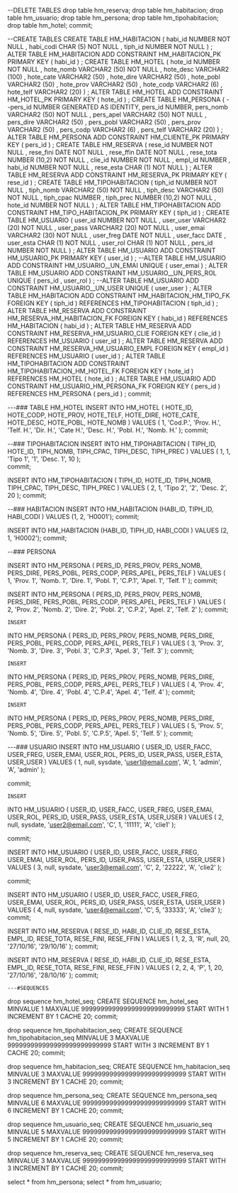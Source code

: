 
--DELETE TABLES
drop table hm_reserva;
drop table hm_habitacion;
drop table hm_usuario;
drop table hm_persona;
drop table hm_tipohabitacion;
drop table hm_hotel;
commit;

--CREATE TABLES
CREATE TABLE HM_HABITACION
  (
    habi_id   NUMBER NOT NULL ,
    habi_codi CHAR (5) NOT NULL ,
    tiph_id   NUMBER NOT NULL
  ) ;
ALTER TABLE HM_HABITACION ADD CONSTRAINT HM_HABITACION_PK PRIMARY KEY ( habi_id ) ;
CREATE TABLE HM_HOTEL
  (
    hote_id   NUMBER NOT NULL ,
    hote_nomb VARCHAR2 (50) NOT NULL ,
    hote_desc VARCHAR2 (100) ,
    hote_cate VARCHAR2 (50) ,
    hote_dire VARCHAR2 (50) ,
    hote_pobl VARCHAR2 (50) ,
    hote_prov VARCHAR2 (50) ,
    hote_codp VARCHAR2 (6) ,
    hote_telf VARCHAR2 (20)
  ) ;
ALTER TABLE HM_HOTEL ADD CONSTRAINT HM_HOTEL_PK PRIMARY KEY ( hote_id ) ;
CREATE TABLE HM_PERSONA
  (
    --pers_id   NUMBER GENERATED AS IDENTITY,
	pers_id   NUMBER,
    pers_nomb VARCHAR2 (50) NOT NULL ,
    pers_apel VARCHAR2 (50) NOT NULL ,
    pers_dire VARCHAR2 (50) ,
    pers_pobl VARCHAR2 (50) ,
    pers_prov VARCHAR2 (50) ,
    pers_codp VARCHAR2 (6) ,
    pers_telf VARCHAR2 (20)
  ) ;
ALTER TABLE HM_PERSONA ADD CONSTRAINT HM_CLIENTE_PK PRIMARY KEY ( pers_id ) ;
CREATE TABLE HM_RESERVA
  (
    rese_id   NUMBER NOT NULL ,
    rese_fini DATE NOT NULL ,
    rese_ffin DATE NOT NULL ,
    rese_tota NUMBER (10,2) NOT NULL ,
    clie_id   NUMBER NOT NULL ,
    empl_id   NUMBER ,
    habi_id   NUMBER NOT NULL ,
    rese_esta CHAR (1) NOT NULL
  ) ;
ALTER TABLE HM_RESERVA ADD CONSTRAINT HM_RESERVA_PK PRIMARY KEY ( rese_id ) ;
CREATE TABLE HM_TIPOHABITACION
  (
    tiph_id   NUMBER NOT NULL ,
    tiph_nomb VARCHAR2 (50) NOT NULL ,
    tiph_desc VARCHAR2 (50) NOT NULL ,
    tiph_cpac NUMBER ,
    tiph_prec NUMBER (10,2) NOT NULL ,
    hote_id   NUMBER NOT NULL
  ) ;
ALTER TABLE HM_TIPOHABITACION ADD CONSTRAINT HM_TIPO_HABITACION_PK PRIMARY KEY ( tiph_id ) ;
CREATE TABLE HM_USUARIO
  (
    user_id   NUMBER NOT NULL ,
    user_user VARCHAR2 (20) NOT NULL ,
    user_pass VARCHAR2 (20) NOT NULL ,
    user_emai VARCHAR2 (30) NOT NULL ,
    user_freg DATE NOT NULL ,
    user_facc DATE ,
    user_esta CHAR (1) NOT NULL ,
    user_rol  CHAR (1) NOT NULL ,
    pers_id   NUMBER NOT NULL
  ) ;
ALTER TABLE HM_USUARIO ADD CONSTRAINT HM_USUARIO_PK PRIMARY KEY ( user_id ) ;
--ALTER TABLE HM_USUARIO ADD CONSTRAINT HM_USUARIO__UN_EMAI UNIQUE ( user_emai ) ;
ALTER TABLE HM_USUARIO ADD CONSTRAINT HM_USUARIO__UN_PERS_ROL UNIQUE ( pers_id , user_rol ) ;
--ALTER TABLE HM_USUARIO ADD CONSTRAINT HM_USUARIO__UN_USER UNIQUE ( user_user ) ;
ALTER TABLE HM_HABITACION ADD CONSTRAINT HM_HABITACION_HM_TIPO_FK FOREIGN KEY ( tiph_id ) REFERENCES HM_TIPOHABITACION ( tiph_id ) ;
ALTER TABLE HM_RESERVA ADD CONSTRAINT HM_RESERVA_HM_HABITACION_FK FOREIGN KEY ( habi_id ) REFERENCES HM_HABITACION ( habi_id ) ;
ALTER TABLE HM_RESERVA ADD CONSTRAINT HM_RESERVA_HM_USUARIO_CLIE FOREIGN KEY ( clie_id ) REFERENCES HM_USUARIO ( user_id ) ;
ALTER TABLE HM_RESERVA ADD CONSTRAINT HM_RESERVA_HM_USUARIO_EMPL FOREIGN KEY ( empl_id ) REFERENCES HM_USUARIO ( user_id ) ;
ALTER TABLE HM_TIPOHABITACION ADD CONSTRAINT HM_TIPOHABITACION_HM_HOTEL_FK FOREIGN KEY ( hote_id ) REFERENCES HM_HOTEL ( hote_id ) ;
ALTER TABLE HM_USUARIO ADD CONSTRAINT HM_USUARIO_HM_PERSONA_FK FOREIGN KEY ( pers_id ) REFERENCES HM_PERSONA ( pers_id ) ;
commit;

















---### TABLE HM_HOTEL
INSERT
INTO HM_HOTEL
  (
    HOTE_ID,
    HOTE_CODP,
    HOTE_PROV,
    HOTE_TELF,
    HOTE_DIRE,
    HOTE_CATE,
    HOTE_DESC,
    HOTE_POBL,
    HOTE_NOMB
  )
  VALUES
  (
    1,
    'Cod.P.',
    'Prov. H.',
    'Telf. H.',
    'Dir. H.',
    'Cate H.',
    'Desc. H.',
    'Pobl. H.',
    'Nomb. H.'
  );
  commit;
  

  
--### TIPOHABITACION
  INSERT
INTO HM_TIPOHABITACION
  (
    TIPH_ID,
    HOTE_ID,
    TIPH_NOMB,
    TIPH_CPAC,
    TIPH_DESC,
    TIPH_PREC
  )
  VALUES
  (
    1,
    1,
    'Tipo 1',
    '1',
    'Desc. 1',
    10
  );  
  commit;

  INSERT
INTO HM_TIPOHABITACION
  (
    TIPH_ID,
    HOTE_ID,
    TIPH_NOMB,
    TIPH_CPAC,
    TIPH_DESC,
    TIPH_PREC
  )
  VALUES
  (
    2,
    1,
    'Tipo 2',
    '2',
    'Desc. 2',
    20
  );
  commit;

  
--### HABITACION
INSERT INTO HM_HABITACION
  (HABI_ID, TIPH_ID, HABI_CODI
  ) VALUES
  (1, 2, 'H0001');
  commit;
  
  INSERT INTO HM_HABITACION
  (HABI_ID, TIPH_ID, HABI_CODI
  ) VALUES
  (2, 1, 'H0002');
  commit;
  
--### PERSONA
  
  INSERT
INTO HM_PERSONA
  (
    PERS_ID,
    PERS_PROV,
    PERS_NOMB,
    PERS_DIRE,
    PERS_POBL,
    PERS_CODP,
    PERS_APEL,
    PERS_TELF
  )
  VALUES
  (
    1,
    'Prov. 1',
    'Nomb. 1',
    'Dire. 1',
    'Pobl. 1',
    'C.P.1',
    'Apel. 1',
    'Telf. 1'
  );
  commit;
  
  INSERT
INTO HM_PERSONA
  (
    PERS_ID,
    PERS_PROV,
    PERS_NOMB,
    PERS_DIRE,
    PERS_POBL,
    PERS_CODP,
    PERS_APEL,
    PERS_TELF
  )
  VALUES
  (
    2,
    'Prov. 2',
    'Nomb. 2',
    'Dire. 2',
    'Pobl. 2',
    'C.P.2',
    'Apel. 2',
    'Telf. 2'
  );
  commit;
  
    INSERT
INTO HM_PERSONA
  (
    PERS_ID,
    PERS_PROV,
    PERS_NOMB,
    PERS_DIRE,
    PERS_POBL,
    PERS_CODP,
    PERS_APEL,
    PERS_TELF
  )
  VALUES
  (
    3,
    'Prov. 3',
    'Nomb. 3',
    'Dire. 3',
    'Pobl. 3',
    'C.P.3',
    'Apel. 3',
    'Telf. 3'
  );
  commit;
  
  
    INSERT
INTO HM_PERSONA
  (
    PERS_ID,
    PERS_PROV,
    PERS_NOMB,
    PERS_DIRE,
    PERS_POBL,
    PERS_CODP,
    PERS_APEL,
    PERS_TELF
  )
  VALUES
  (
    4,
    'Prov. 4',
    'Nomb. 4',
    'Dire. 4',
    'Pobl. 4',
    'C.P.4',
    'Apel. 4',
    'Telf. 4'
  );
  commit;
  
    INSERT
INTO HM_PERSONA
  (
    PERS_ID,
    PERS_PROV,
    PERS_NOMB,
    PERS_DIRE,
    PERS_POBL,
    PERS_CODP,
    PERS_APEL,
    PERS_TELF
  )
  VALUES
  (
    5,
    'Prov. 5',
    'Nomb. 5',
    'Dire. 5',
    'Pobl. 5',
    'C.P.5',
    'Apel. 5',
    'Telf. 5'
  );
  commit;
  
---### USUARIO
  INSERT
INTO HM_USUARIO
  (
    USER_ID,
    USER_FACC,
    USER_FREG,
    USER_EMAI,
    USER_ROL,
    PERS_ID,
    USER_PASS,
    USER_ESTA,
    USER_USER
  )
  VALUES
  (
    1,
    null,
    sysdate,
    'user1@email.com',
    'A',
    1,
    'admin',
    'A',
    'admin'
  );
  
  commit;
   
    INSERT
INTO HM_USUARIO
  (
    USER_ID,
    USER_FACC,
    USER_FREG,
    USER_EMAI,
    USER_ROL,
    PERS_ID,
    USER_PASS,
    USER_ESTA,
    USER_USER
  )
  VALUES
  (
    2,
    null,
    sysdate,
    'user2@email.com',
    'C',
    1,
    '11111',
    'A',
    'clie1'
  );
  
  commit;
  
   INSERT
INTO HM_USUARIO
  (
    USER_ID,
    USER_FACC,
    USER_FREG,
    USER_EMAI,
    USER_ROL,
    PERS_ID,
    USER_PASS,
    USER_ESTA,
    USER_USER
  )
  VALUES
  (
    3,
    null,
    sysdate,
    'user3@email.com',
    'C',
    2,
    '22222',
    'A',
    'clie2'
  );
  
  commit;
  
   INSERT
INTO HM_USUARIO
  (
    USER_ID,
    USER_FACC,
    USER_FREG,
    USER_EMAI,
    USER_ROL,
    PERS_ID,
    USER_PASS,
    USER_ESTA,
    USER_USER
  )
  VALUES
  (
    4,
    null,
    sysdate,
    'user4@email.com',
    'C',
    5,
    '33333',
    'A',
    'clie3'
  );
  commit;


INSERT
INTO HM_RESERVA
  (
    RESE_ID,
    HABI_ID,
    CLIE_ID,
    RESE_ESTA,
    EMPL_ID,
    RESE_TOTA,
    RESE_FINI,
    RESE_FFIN
  )
  VALUES
  (
    1,
    2,
    3,
    'R',
    null,
    20,
    '27/10/16',
    '29/10/16'
  );
  commit;


INSERT
INTO HM_RESERVA
  (
    RESE_ID,
    HABI_ID,
    CLIE_ID,
    RESE_ESTA,
    EMPL_ID,
    RESE_TOTA,
    RESE_FINI,
    RESE_FFIN
  )
  VALUES
  (
    2,
    2,
    4,
    'P',
    1,
    20,
    '27/10/16',
    '28/10/16'
  );
  commit;
  
  
  
    ---#SEQUENCES
  drop sequence hm_hotel_seq;
  CREATE SEQUENCE hm_hotel_seq
  MINVALUE 1
  MAXVALUE 999999999999999999999999999
  START WITH 1
  INCREMENT BY 1
  CACHE 20;
  commit;
 
  drop sequence hm_tipohabitacion_seq;
  CREATE SEQUENCE hm_tipohabitacion_seq
  MINVALUE 3
  MAXVALUE 999999999999999999999999999
  START WITH 3
  INCREMENT BY 1
  CACHE 20;
  commit;
  
  drop sequence hm_habitacion_seq;
  CREATE SEQUENCE hm_habitacion_seq
  MINVALUE 3
  MAXVALUE 999999999999999999999999999
  START WITH 3
  INCREMENT BY 1
  CACHE 20;
  commit;
  
  drop sequence hm_persona_seq;
  CREATE SEQUENCE hm_persona_seq
  MINVALUE 6
  MAXVALUE 999999999999999999999999999
  START WITH 6
  INCREMENT BY 1
  CACHE 20;
  commit;
  
  drop sequence hm_usuario_seq;
  CREATE SEQUENCE hm_usuario_seq
  MINVALUE 5
  MAXVALUE 999999999999999999999999999
  START WITH 5
  INCREMENT BY 1
  CACHE 20;
  commit;
  
  drop sequence hm_reserva_seq;
  CREATE SEQUENCE hm_reserva_seq
  MINVALUE 3
  MAXVALUE 999999999999999999999999999
  START WITH 3
  INCREMENT BY 1
  CACHE 20;
  commit;
  
  
  select * from hm_persona;
   select * from hm_usuario;

